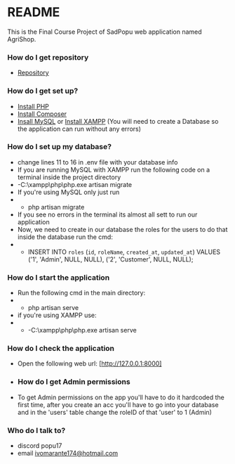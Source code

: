 # README #

This is the Final Course Project of SadPopu web application named AgriShop.

### How do I get repository ###

* [Repository](https://github.com/SadPopu/Final-Course-Project.git)

### How do I get set up? ###

* [Install PHP](https://windows.php.net/index.php)
* [Install Composer](https://getcomposer.org)  
* [Insall MySQL](https://dev.mysql.com/downloads/installer/) or [Install XAMPP](https://sourceforge.net/projects/xampp/) (You will need to create a Database so the application can run without any errors)

### How do I set up my database? ###

* change lines 11 to 16 in .env file with your database info
* If you are running MySQL with XAMPP run the following code on a terminal inside the project directory
* -C:\xampp\php\php.exe artisan migrate
* If you're using MySQL only just run
* - php artisan migrate
* If you see no errors in the terminal its almost all sett to run our application
* Now, we need to create in our database the roles for the users to do that inside the database run the cmd:
* - INSERT INTO `roles` (`id`, `roleName`, `created_at`, `updated_at`) VALUES ('1', 'Admin', NULL, NULL), ('2', 'Customer', NULL, NULL);

### How do I start the application
* Run the following cmd in the main directory:
* - php artisan serve
* if you're using XAMPP use:
* - -C:\xampp\php\php.exe artisan serve

### How do I check the application
* Open the following web url: [http://127.0.0.1:8000]

* ### How do I get Admin permissions
* To get Admin permissions on the app you'll have to do it hardcoded the first time, after you create an acc you'll have to go into your database and in the 'users' table change the roleID of that 'user' to 1 (Admin)

### Who do I talk to? ###

* discord popu17
* email ivomarante174@hotmail.com

